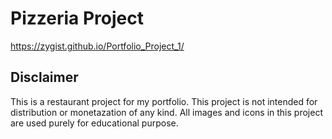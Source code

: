 # Pizzeria Project
https://zygist.github.io/Portfolio_Project_1/
## Disclaimer ##
This is a restaurant project for my portfolio.
This project is not intended for distribution or monetazation of any kind.
All images and icons in this project are used purely for educational purpose.

